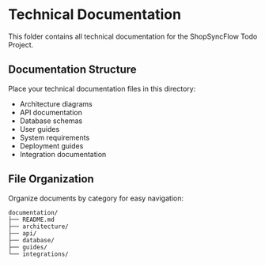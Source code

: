 # Technical Documentation

This folder contains all technical documentation for the ShopSyncFlow Todo Project.

## Documentation Structure

Place your technical documentation files in this directory:

- Architecture diagrams
- API documentation
- Database schemas
- User guides
- System requirements
- Deployment guides
- Integration documentation

## File Organization

Organize documents by category for easy navigation:

```
documentation/
├── README.md
├── architecture/
├── api/
├── database/
├── guides/
└── integrations/
```